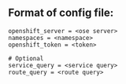 ## Format of config file:
```
openshift_server = <ose server>
namespaces = <namespace>
openshift_token = <token>

# Optional
service_query = <service query>
route_query = <route query>
```
